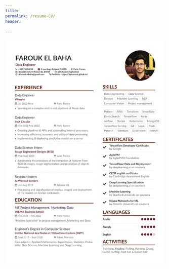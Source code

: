 ```yaml
---
title:
permalink: /resume-CV/
header:
  
---
```


<a href="/pdfs/Farouk_latest_resume.pdf" class="image fit"><img src="/images/resume_updated_page-0001.jpg" alt=""></a>
